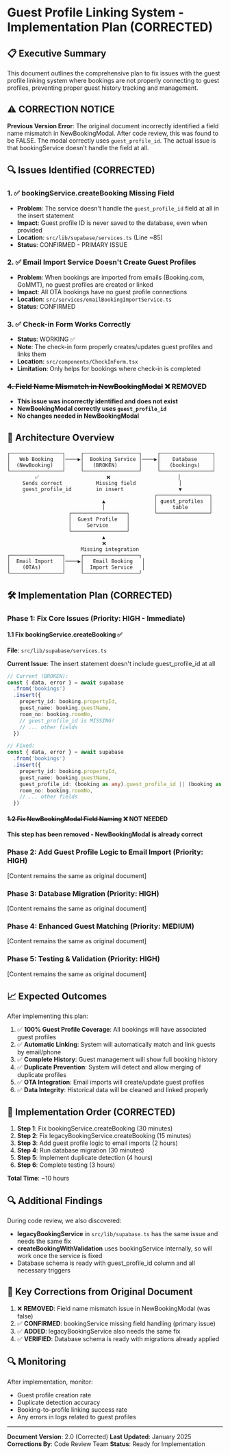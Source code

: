 # Guest Profile Linking System - Implementation Plan (CORRECTED)

## 📋 Executive Summary
This document outlines the comprehensive plan to fix issues with the guest profile linking system where bookings are not properly connecting to guest profiles, preventing proper guest history tracking and management.

## ⚠️ CORRECTION NOTICE
**Previous Version Error**: The original document incorrectly identified a field name mismatch in NewBookingModal. After code review, this was found to be FALSE. The modal correctly uses `guest_profile_id`. The actual issue is that bookingService doesn't handle the field at all.

## 🔍 Issues Identified (CORRECTED)

### 1. **✅ bookingService.createBooking Missing Field** 
- **Problem**: The service doesn't handle the `guest_profile_id` field at all in the insert statement
- **Impact**: Guest profile ID is never saved to the database, even when provided
- **Location**: `src/lib/supabase/services.ts` (Line ~85)
- **Status**: CONFIRMED - PRIMARY ISSUE

### 2. **✅ Email Import Service Doesn't Create Guest Profiles**
- **Problem**: When bookings are imported from emails (Booking.com, GoMMT), no guest profiles are created or linked
- **Impact**: All OTA bookings have no guest profile connections
- **Location**: `src/services/emailBookingImportService.ts`
- **Status**: CONFIRMED

### 3. **✅ Check-in Form Works Correctly**
- **Status**: WORKING ✅
- **Note**: The check-in form properly creates/updates guest profiles and links them
- **Location**: `src/components/CheckInForm.tsx`
- **Limitation**: Only helps for bookings where check-in is completed

### ~~4. Field Name Mismatch in NewBookingModal~~ ❌ REMOVED
- **This issue was incorrectly identified and does not exist**
- **NewBookingModal correctly uses `guest_profile_id`**
- **No changes needed in NewBookingModal**

## 📐 Architecture Overview

```
┌─────────────────┐     ┌──────────────────┐     ┌─────────────────┐
│   Web Booking   │────▶│  Booking Service │────▶│    Database     │
│  (NewBooking)   │     │   (BROKEN)       │     │   (bookings)    │
└─────────────────┘     └──────────────────┘     └─────────────────┘
         ✅                      ❌                      │
     Sends correct           Missing field              │
     guest_profile_id        in insert                  ▼
                                                ┌─────────────────┐
                               ▲                │ guest_profiles  │
                               │                │     table       │
                    ┌──────────────────┐        └─────────────────┘
                    │  Guest Profile   │
                    │     Service      │
                    └──────────────────┘
                               ▲
                               ❌
                        Missing integration
┌─────────────────┐     ┌──────────────────┐
│  Email Import   │────▶│   Email Booking   │
│    (OTAs)       │     │  Import Service   │
└─────────────────┘     └──────────────────┘
```

## 🛠️ Implementation Plan (CORRECTED)

### **Phase 1: Fix Core Issues** (Priority: HIGH - Immediate)

#### 1.1 Fix bookingService.createBooking ✅
**File**: `src/lib/supabase/services.ts`

**Current Issue**: The insert statement doesn't include guest_profile_id at all

```typescript
// Current (BROKEN):
const { data, error } = await supabase
  .from('bookings')
  .insert({
    property_id: booking.propertyId,
    guest_name: booking.guestName,
    room_no: booking.roomNo,
    // guest_profile_id is MISSING!
    // ... other fields
  })

// Fixed:
const { data, error } = await supabase
  .from('bookings')
  .insert({
    property_id: booking.propertyId,
    guest_name: booking.guestName,
    guest_profile_id: (booking as any).guest_profile_id || (booking as any).guestProfileId || null,
    room_no: booking.roomNo,
    // ... other fields
  })
```

#### ~~1.2 Fix NewBookingModal Field Naming~~ ❌ NOT NEEDED
**This step has been removed - NewBookingModal is already correct**

### **Phase 2: Add Guest Profile Logic to Email Import** (Priority: HIGH)

[Content remains the same as original document]

### **Phase 3: Database Migration** (Priority: HIGH)

[Content remains the same as original document]

### **Phase 4: Enhanced Guest Matching** (Priority: MEDIUM)

[Content remains the same as original document]

### **Phase 5: Testing & Validation** (Priority: HIGH)

[Content remains the same as original document]

## 📈 Expected Outcomes

After implementing this plan:

1. ✅ **100% Guest Profile Coverage**: All bookings will have associated guest profiles
2. ✅ **Automatic Linking**: System will automatically match and link guests by email/phone
3. ✅ **Complete History**: Guest management will show full booking history
4. ✅ **Duplicate Prevention**: System will detect and allow merging of duplicate profiles
5. ✅ **OTA Integration**: Email imports will create/update guest profiles
6. ✅ **Data Integrity**: Historical data will be cleaned and linked properly

## 🚦 Implementation Order (CORRECTED)

1. **Step 1**: Fix bookingService.createBooking (30 minutes)
2. **Step 2**: Fix legacyBookingService.createBooking (15 minutes) 
3. **Step 3**: Add guest profile logic to email imports (2 hours)
4. **Step 4**: Run database migration (30 minutes)
5. **Step 5**: Implement duplicate detection (4 hours)
6. **Step 6**: Complete testing (3 hours)

**Total Time**: ~10 hours

## 🔍 Additional Findings

During code review, we also discovered:
- **legacyBookingService** in `src/lib/supabase.ts` has the same issue and needs the same fix
- **createBookingWithValidation** uses bookingService internally, so will work once the service is fixed
- Database schema is ready with guest_profile_id column and all necessary triggers

## 📝 Key Corrections from Original Document

1. ❌ **REMOVED**: Field name mismatch issue in NewBookingModal (was false)
2. ✅ **CONFIRMED**: bookingService missing field handling (primary issue)
3. ✅ **ADDED**: legacyBookingService also needs the same fix
4. ✅ **VERIFIED**: Database schema is ready with migrations already applied

## 🔍 Monitoring

After implementation, monitor:
- Guest profile creation rate
- Duplicate detection accuracy
- Booking-to-profile linking success rate
- Any errors in logs related to guest profiles

---

**Document Version**: 2.0 (Corrected)
**Last Updated**: January 2025
**Corrections By**: Code Review Team
**Status**: Ready for Implementation